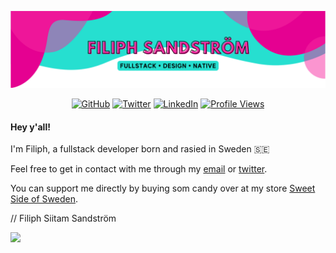 ![Filiph Sandström Banner](header.svg)

<div align="center">

[![GitHub](https://img.shields.io/badge/GitHub-%40filiphsps-239a3b.svg?style=for-the-badge)](https://github.com/filiphsps)
[![Twitter](https://img.shields.io/badge/Twitter-%40filiphsandstrom-58a1f2.svg?style=for-the-badge)](https://twitter.com/filiphsandstrom)
[![LinkedIn](https://img.shields.io/badge/Linked-in-0c66c3.svg?style=for-the-badge)](https://www.linkedin.com/in/filiphsandstrom/)
[![Profile Views](https://komarev.com/ghpvc/?username=filiphsps&color=yellow&style=for-the-badge)](https://github.com/filiphsps)

</div>

#### Hey y'all!
I'm Filiph, a fullstack developer born and rasied in Sweden 🇸🇪

Feel free to get in contact with me through my [email](mailto:filiph.sandstrom@filfatstudios.com) or [twitter](https://twitter.com/filiphsandstrom).

You can support me directly by buying som candy over at my store [Sweet Side of Sweden](https://www.sweetsideofsweden.com).

// Filiph Siitam Sandström

![](https://hit.yhype.me/github/profile?user_id=108444335)
